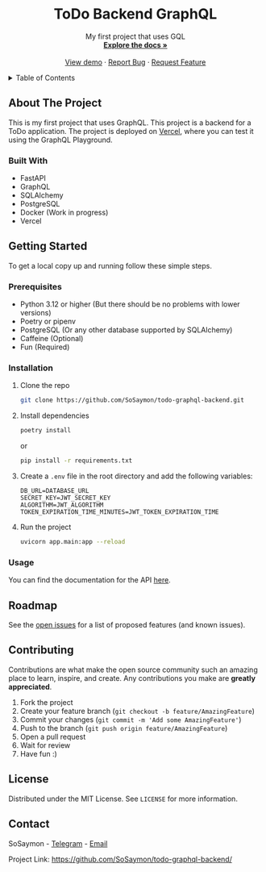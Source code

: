 <!-- Project Bio -->

<div align="center">
    <h1>ToDo Backend GraphQL</h1>
    <p>
        My first project that uses GQL <br />
        <a href="#"><strong>Explore the docs »</strong></a>
        <br/>
        <br/>
        <a href="https://todo-graphql-backend.vercel.app/">View demo</a>
        ·
        <a href="https://github.com/SoSaymon/todo-graphql-backend/issues">Report Bug</a>
        ·
        <a href="https://github.com/SoSaymon/todo-graphql-backend/issues">Request Feature</a>
    </p>
</div>

<!-- Table of Contents -->

<details>
    <summary>Table of Contents</summary>
    <ol>
        <li>
            <a href="#about-the-project">About The Project</a>
            <ul>
                <li><a href="#built-with">Built With</a></li>
            </ul>
        </li>
        <li>
            <a href="#getting-started">Getting Started</a>
            <ul>
                <li><a href="#prerequisites">Prerequisites</a></li>
                <li><a href="#installation">Installation</a></li>
                <li><a href="#usage">Usage</a></li>
            </ul>
        </li>
        <li><a href="#roadmap">Roadmap</a></li>
        <li><a href="#contributing">Contributing</a></li>
        <li><a href="#license">License</a></li>
    </ol>
</details>

<!-- About the project -->
<span id="about-the-project"></span>
## About The Project

This is my first project that uses GraphQL. This project is a backend for a ToDo application. The project is deployed on [Vercel](https://todo-graphql-backend.vercel.app/), where you can test it using the GraphQL Playground.

<!-- Built with -->
<span id="built-with"></span>
### Built With

* FastAPI
* GraphQL
* SQLAlchemy
* PostgreSQL
* Docker (Work in progress)
* Vercel

<!-- Getting started -->
<span id="getting-started"></span>
## Getting Started

To get a local copy up and running follow these simple steps.

<!-- Prerequisites -->
<span id="prerequisites"></span>
### Prerequisites

* Python 3.12 or higher (But there should be no problems with lower versions)
* Poetry or pipenv
* PostgreSQL (Or any other database supported by SQLAlchemy)
* Caffeine (Optional)
* Fun (Required)

<!-- Installation -->
<span id="installation"></span>
### Installation

1. Clone the repo
    ```sh
    git clone https://github.com/SoSaymon/todo-graphql-backend.git
    ```
2. Install dependencies
    ```sh
    poetry install
    ```
    or
    ```sh
    pip install -r requirements.txt
    ```
3. Create a `.env` file in the root directory and add the following variables:
    ```env
    DB_URL=DATABASE_URL
    SECRET_KEY=JWT_SECRET_KEY
    ALGORITHM=JWT_ALGORITHM
    TOKEN_EXPIRATION_TIME_MINUTES=JWT_TOKEN_EXPIRATION_TIME
    ```
4. Run the project
    ```sh
    uvicorn app.main:app --reload
    ```
   
<!-- Usage -->
<span id="usage"></span>
### Usage

You can find the documentation for the API [here](https://todo-graphql-backend.vercel.app/).

<!-- Roadmap -->
<span id="roadmap"></span>
## Roadmap

See the [open issues](https://github.com/SoSaymon/todo-graphql-backend/issues) for a list of proposed features (and known issues).

<!-- Contributing -->
<span id="contributing"></span>
## Contributing

Contributions are what make the open source community such an amazing place to learn, inspire, and create. Any contributions you make are **greatly appreciated**.

1. Fork the project
2. Create your feature branch (`git checkout -b feature/AmazingFeature`)
3. Commit your changes (`git commit -m 'Add some AmazingFeature'`)
4. Push to the branch (`git push origin feature/AmazingFeature`)
5. Open a pull request
6. Wait for review
7. Have fun :)

<!-- License -->
<span id="license"></span>
## License

Distributed under the MIT License. See `LICENSE` for more information.

<!-- Contact -->
<span id="contact"></span>
## Contact

SoSaymon - [Telegram](https://t.me/SoSaymon) - [Email](mailto:szymon.chirowski@protonmail.com)

Project Link: https://github.com/SoSaymon/todo-graphql-backend/



